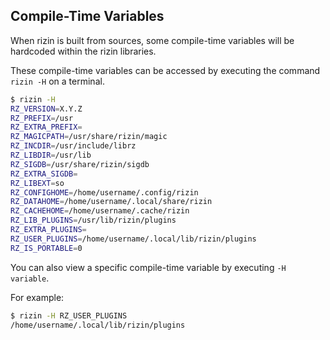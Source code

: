 ## Compile-Time Variables

When rizin is built from sources, some compile-time variables will be hardcoded within the rizin libraries.

These compile-time variables can be accessed by executing the command `rizin -H` on a terminal.

```bash
$ rizin -H
RZ_VERSION=X.Y.Z
RZ_PREFIX=/usr
RZ_EXTRA_PREFIX=
RZ_MAGICPATH=/usr/share/rizin/magic
RZ_INCDIR=/usr/include/librz
RZ_LIBDIR=/usr/lib
RZ_SIGDB=/usr/share/rizin/sigdb
RZ_EXTRA_SIGDB=
RZ_LIBEXT=so
RZ_CONFIGHOME=/home/username/.config/rizin
RZ_DATAHOME=/home/username/.local/share/rizin
RZ_CACHEHOME=/home/username/.cache/rizin
RZ_LIB_PLUGINS=/usr/lib/rizin/plugins
RZ_EXTRA_PLUGINS=
RZ_USER_PLUGINS=/home/username/.local/lib/rizin/plugins
RZ_IS_PORTABLE=0
```

You can also view a specific compile-time variable by executing `-H variable`.

For example:
```bash
$ rizin -H RZ_USER_PLUGINS
/home/username/.local/lib/rizin/plugins
```
